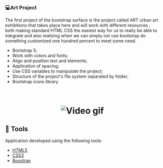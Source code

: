 ### 💻Art Project

The first project of the bootstrap surface is the project called ART urban art exhibitions that takes place here and will work with different resources , both making standard HTML CSS the easiest way for us to really be able to integrate and also realizing when we can simply not use bootstrap do something customized one hundred percent to meet some need.

- Bootstrap 5;
- Work with colors and fonts;
- Align and position text and elements;
- Application of spacing;
- Use CSS variables to manipulate the project;
- Structure of the project's file system separated by folder;
- Bootstrap icons library

  
<br />

<h1 align="center">
<img alt="Video gif " title="gif" src="./img/videoart.gif" />
</h1>




## 🧪 Tools

Application developed using the following tools:

- [HTML5](https://www.w3schools.com/html/default.asp)
- [CSS3](https://www.w3schools.com/css/default.asp)
- [Boostrap](https://getbootstrap.com/)
